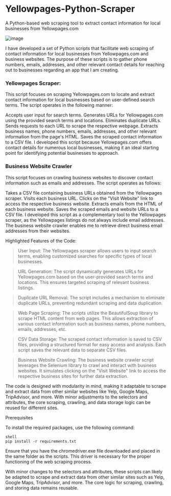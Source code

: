 # Yellowpages-Python-Scraper
A Python-based web scraping tool to extract contact information for local businesses from Yellowpages.com

![image](https://github.com/souder14/Yellowpages-Python-Scraper/assets/1723741/0cdddb78-df7c-446c-8dd4-c1ad54eecd52)


I have developed a set of Python scripts that facilitate web scraping of contact information for local businesses from Yellowpages.com and business websites. The purpose of these scripts is to gather phone numbers, emails, addresses, and other relevant contact details for reaching out to businesses regarding an app that I am creating.

### Yellowpages Scraper:

This script focuses on scraping Yellowpages.com to locate and extract contact information for local businesses based on user-defined search terms. The script operates in the following manner:

Accepts user input for search terms.
Generates URLs for Yellowpages.com using the provided search terms and locations.
Eliminates duplicate URLs.
Sends requests to each URL to scrape the respective webpage.
Extracts business names, phone numbers, emails, addresses, and other relevant information from the page's HTML.
Saves the scraped contact information to a CSV file.
I developed this script because Yellowpages.com offers contact details for numerous local businesses, making it an ideal starting point for identifying potential businesses to approach.

### Business Website Crawler

This script focuses on crawling business websites to discover contact information such as emails and addresses. The script operates as follows:

Takes a CSV file containing business URLs obtained from the Yellowpages scraper.
Visits each business URL.
Clicks on the "Visit Website" link to access the respective business website.
Extracts emails from the HTML of each business website.
Saves the scraped emails and website URLs to a CSV file.
I developed this script as a complementary tool to the Yellowpages scraper, as the Yellowpages listings do not always include email addresses. The business website crawler enables me to retrieve direct business email addresses from their websites.

Highlighted Features of the Code:

>User Input: The Yellowpages scraper allows users to input search terms, enabling customized searches for specific types of local businesses.

>URL Generation: The script dynamically generates URLs for Yellowpages.com based on the user-provided search terms and locations. This ensures targeted scraping of relevant business listings.

>Duplicate URL Removal: The script includes a mechanism to eliminate duplicate URLs, preventing redundant scraping and data duplication.

>Web Page Scraping: The scripts utilize the BeautifulSoup library to scrape HTML content from web pages. This allows extraction of various contact information such as business names, phone numbers, emails, addresses, etc.

>CSV Data Storage: The scraped contact information is saved to CSV files, providing a structured format for easy access and analysis. Each script saves the relevant data to separate CSV files.

>Business Website Crawling: The business website crawler script leverages the Selenium library to crawl and interact with business websites. It simulates clicking on the "Visit Website" link to access the respective business sites for further data extraction.

The code is designed with modularity in mind, making it adaptable to scrape and extract data from other similar websites like Yelp, Google Maps, TripAdvisor, and more. With minor adjustments to the selectors and attributes, the core scraping, crawling, and data storage logic can be reused for different sites.

Prerequisites

To install the required packages, use the following command:

```
shell
pip install -r requirements.txt
```

Ensure that you have the chromedriver.exe file downloaded and placed in the same folder as the scripts. This driver is necessary for the proper functioning of the web scraping process.

With minor changes to the selectors and attributes, these scripts can likely be adapted to scrape and extract data from other similar sites such as Yelp, Google Maps, TripAdvisor, and more. The core logic for scraping, crawling, and storing data remains reusable.
